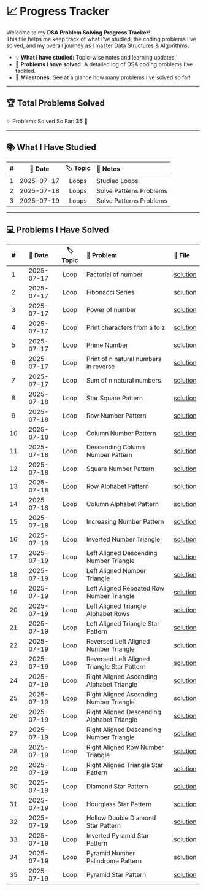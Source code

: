 # 📈 Progress Tracker

Welcome to my **DSA Problem Solving Progress Tracker**!  
This file helps me keep track of what I’ve studied, the coding problems I’ve solved, and my overall journey as I master Data Structures & Algorithms.

- 💡 **What I have studied:** Topic-wise notes and learning updates.
- 🔎 **Problems I have solved:** A detailed log of DSA coding problems I’ve tackled.
- 🏅 **Milestones:** See at a glance how many problems I’ve solved so far!

---

## 🏆 Total Problems Solved

✨ Problems Solved So Far: **35** 🎉

---

## 📚 What I Have Studied

| #  | 📅 Date     | 🏷️ Topic | 📝 Notes         |
|:--:|:----------:|:--------:|:----------------|
| 1  | 2025-07-17 | Loops    | Studied Loops   |
| 2  | 2025-07-18 | Loops    | Solve Patterns Problems   |
| 3  | 2025-07-19 | Loops    | Solve Patterns Problems   |

---

## 💻 Problems I Have Solved

| #  | 📅 Date     | 🏷️ Topic | 🧩 Problem                                     | 📄 File                                                      |
|:--:|:----------:|:--------:|:-----------------------------------------------|:-------------------------------------------------------------|
| 1  | 2025-07-17 | Loop     | Factorial of number                            | [solution](./C++PracticeProblems/factorial.cpp)              |
| 2  | 2025-07-17 | Loop     | Fibonacci Series                               | [solution](./C++PracticeProblems/fibonacci_series.cpp)        |
| 3  | 2025-07-17 | Loop     | Power of number                                | [solution](./C++PracticeProblems/power_of_number.cpp)        |
| 4  | 2025-07-17 | Loop     | Print characters from a to z                   | [solution](./C++PracticeProblems/print_a_to_z.cpp)           |
| 5  | 2025-07-17 | Loop     | Prime Number                                   | [solution](./C++PracticeProblems/prime_number.cpp)           |
| 6  | 2025-07-17 | Loop     | Print of n natural numbers in reverse          | [solution](./C++PracticeProblems/print_n_natural_numbers_reverse.cpp) |
| 7  | 2025-07-17 | Loop     | Sum of n natural numbers                       | [solution](./C++PracticeProblems/sum_natural_num.cpp)        |
| 8  | 2025-07-18 | Loop     | Star Square Pattern                            | [solution](./PatternProblems/star_square_pattern.cpp)        |
| 9  | 2025-07-18 | Loop     | Row Number Pattern                             | [solution](./PatternProblems/row_number_pattern.cpp)         |
| 10 | 2025-07-18 | Loop     | Column Number Pattern                          | [solution](./PatternProblems/column_number_pattern.cpp)      |
| 11 | 2025-07-18 | Loop     | Descending Column Number Pattern               | [solution](./PatternProblems/descending_number_pattern.cpp)  |
| 12 | 2025-07-18 | Loop     | Square Number Pattern                          | [solution](./PatternProblems/square_number_pattern.cpp)      |
| 13 | 2025-07-18 | Loop     | Row Alphabet Pattern                           | [solution](./PatternProblems/row_alphabet_pattern.cpp)       |
| 14 | 2025-07-18 | Loop     | Column Alphabet Pattern                        | [solution](./PatternProblems/ascending_alpha.cpp)            |
| 15 | 2025-07-18 | Loop     | Increasing Number Pattern                      | [solution](./PatternProblems/increasing_number_pattern.cpp)  |
| 16 | 2025-07-19 | Loop     | Inverted Number Triangle                       | [solution](./PatternProblems/inverted_number_triangle.cpp)   |
| 17 | 2025-07-19 | Loop     | Left Aligned Descending Number Triangle        | [solution](./PatternProblems/left_aligned_descending_number_triangle.cpp) |
| 18 | 2025-07-19 | Loop     | Left Aligned Number Triangle                   | [solution](./PatternProblems/left_aligned_number_triangle.cpp)         |
| 19 | 2025-07-19 | Loop     | Left Aligned Repeated Row Number Triangle      | [solution](./PatternProblems/left_aligned_repeated_row_number_triangle.cpp) |
| 20 | 2025-07-19 | Loop     | Left Aligned Triangle Alphabet Rows            | [solution](./PatternProblems/left_aligned_triangle_alphabet_rows.cpp)  |
| 21 | 2025-07-19 | Loop     | Left Aligned Triangle Star Pattern             | [solution](./PatternProblems/left_aligned_triangle_pattern.cpp)         |
| 22 | 2025-07-19 | Loop     | Reversed Left Aligned Number Triangle          | [solution](./PatternProblems/reversed_left_aligned_number_triangle.cpp) |
| 23 | 2025-07-19 | Loop     | Reversed Left Aligned Triangle Star Pattern    | [solution](./PatternProblems/reversed_left_aligned_triangle_star.cpp)   |
| 24 | 2025-07-19 | Loop     | Right Aligned Ascending Alphabet Triangle | [solution](./PatternProblems/right_aligned_ascending_alphabet_triangle.cpp) |
| 25 | 2025-07-19 | Loop     | Right Aligned Ascending Number Triangle   | [solution](./PatternProblems/right_aligned_ascending_number_triangle.cpp)   |
| 26 | 2025-07-19 | Loop     | Right Aligned Descending Alphabet Triangle | [solution](./PatternProblems/right_aligned_descending_alphabet_triangle.cpp) |
| 27 | 2025-07-19 | Loop     | Right Aligned Descending Number Triangle  | [solution](./PatternProblems/right_aligned_descending_number_triangle.cpp)  |
| 28 | 2025-07-19 | Loop     | Right Aligned Row Number Triangle         | [solution](./PatternProblems/right_aligned_row_number_triangle.cpp)         |
| 29 | 2025-07-19 | Loop     | Right Aligned Triangle Star Pattern       | [solution](./PatternProblems/right_aligned_triangle_star_pattern.cpp)       |
| 30 | 2025-07-19 | Loop     | Diamond Star Pattern                       | [solution](./PatternProblems/diamond_star_pattern.cpp)                       |
| 31 | 2025-07-19 | Loop     | Hourglass Star Pattern                     | [solution](./PatternProblems/hourglass_star_pattern.cpp)                     |
| 32 | 2025-07-19 | Loop     | Hollow Double Diamond Star Pattern         | [solution](./PatternProblems/hollow_double_diamond_star_pattern.cpp)         |
| 33 | 2025-07-19 | Loop     | Inverted Pyramid Star Pattern              | [solution](./PatternProblems/inverted_pyramid_star_pattern.cpp)              |
| 34 | 2025-07-19 | Loop     | Pyramid Number Palindrome Pattern          | [solution](./PatternProblems/pyramid_number_palindrome_pattern.cpp)          |
| 35 | 2025-07-19 | Loop     | Pyramid Star Pattern                       | [solution](./PatternProblems/pyramid_star_pattern.cpp)                       |

